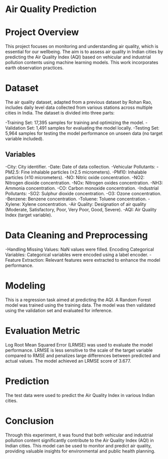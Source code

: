 # Air Quality Prediction

# Project Overview
This project focuses on monitoring and understanding air quality, which is essential for our wellbeing. The aim is to assess air quality in Indian cities by predicting the Air Quality Index (AQI) based on vehicular and industrial pollution contents using machine learning models. This work incorporates earth observation practices.

# Dataset
The air quality dataset, adapted from a previous dataset by Rohan Rao, includes daily level data collected from various stations across multiple cities in India. The dataset is divided into three parts:

-Training Set: 17,395 samples for training and optimizing the model.
-Validation Set: 1,491 samples for evaluating the model locally.
-Testing Set: 5,964 samples for testing the model performance on unseen data (no target variable included).
## Variables
-City: City identifier.
-Date: Date of data collection.
-Vehicular Pollutants:
-PM2.5: Fine inhalable particles (≤2.5 micrometers).
-PM10: Inhalable particles (≤10 micrometers).
-NO: Nitric oxide concentration.
-NO2: Nitrogen dioxide concentration.
-NOx: Nitrogen oxides concentration.
-NH3: Ammonia concentration.
-CO: Carbon monoxide concentration.
-Industrial Pollutants:
-SO2: Sulphur dioxide concentration.
-O3: Ozone concentration.
-Benzene: Benzene concentration.
-Toluene: Toluene concentration.
-Xylene: Xylene concentration.
-Air Quality: Designation of air quality (Moderate, Satisfactory, Poor, Very Poor, Good, Severe).
-AQI: Air Quality Index (target variable).

# Data Cleaning and Preprocessing
-Handling Missing Values: NaN values were filled.
Encoding Categorical Variables: Categorical variables were encoded using a label encoder.
-Feature Extraction: Relevant features were extracted to enhance the model performance.

# Modeling
This is a regression task aimed at predicting the AQI. A Random Forest model was trained using the training data. The model was then validated using the validation set and evaluated for inference.

# Evaluation Metric
Log Root Mean Squared Error (LRMSE) was used to evaluate the model performance. LRMSE is less sensitive to the scale of the target variable compared to RMSE and penalizes large differences between predicted and actual values. The model achieved an LRMSE score of 3.677.

# Prediction
The test data were used to predict the Air Quality Index in various Indian cities.

# Conclusion
Through this experiment, it was found that both vehicular and industrial pollution content significantly contribute to the Air Quality Index (AQI) in Indian cities. This model can be used to monitor and predict air quality, providing valuable insights for environmental and public health planning.

